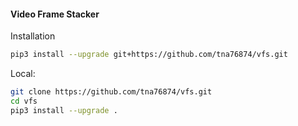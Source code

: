 #### Video Frame Stacker

Installation

```bash
pip3 install --upgrade git+https://github.com/tna76874/vfs.git
```

Local:

```bash
git clone https://github.com/tna76874/vfs.git
cd vfs
pip3 install --upgrade .
```

